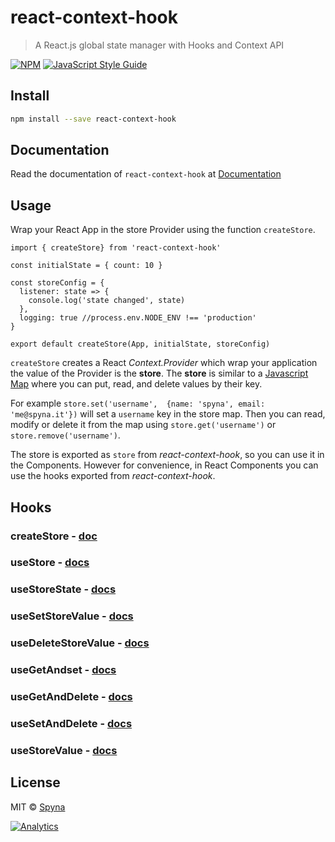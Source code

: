 # react-context-hook

> A React.js global state manager with Hooks and Context API

[![NPM](https://img.shields.io/npm/v/react-context-hook.svg)](https://www.npmjs.com/package/react-context-hook) [![JavaScript Style Guide](https://img.shields.io/badge/code_style-standard-brightgreen.svg)](https://standardjs.com)

## Install

```bash
npm install --save react-context-hook
```

## Documentation

Read the documentation of `react-context-hook` at [Documentation](https://spyna.github.io/react-context-hook/docs/)

## Usage

Wrap your React App in the store Provider using the function `createStore`. 

```JS
import { createStore} from 'react-context-hook'

const initialState = { count: 10 }

const storeConfig = {
  listener: state => {
    console.log('state changed', state)
  },
  logging: true //process.env.NODE_ENV !== 'production'
}

export default createStore(App, initialState, storeConfig)
```

`createStore` creates a React *Context.Provider* which wrap your application the value of the Provider is the **store**. The **store** is similar to a [Javascript Map](https://developer.mozilla.org/it/docs/Web/JavaScript/Reference/Global_Objects/Map) where you can put, read, and delete values by their key. 

For example `store.set('username',  {name: 'spyna', email: 'me@spyna.it'})` will set a `username` key in the store map. Then you can read, modify or delete it from the map using `store.get('username')` or `store.remove('username')`. 

The store is exported as `store` from *react-context-hook*, so you can use it in the Components. 
However for convenience, in React Components you can use the hooks exported from *react-context-hook*. 

## Hooks

### createStore - [doc](./DOCS.md#createstore)
### useStore - [docs](./DOCS.md#usestore)
### useStoreState - [docs](./DOCS.md#usestorestate)
### useSetStoreValue - [docs](./DOCS.md#usesetstorevalue)
### useDeleteStoreValue - [docs](./DOCS.md#usedeletestorevalue)
### useGetAndset - [docs](./DOCS.md#usegetandset)
### useGetAndDelete - [docs](./DOCS.md#usegetanddelete)
### useSetAndDelete - [docs](./DOCS.md#usesetanddelete)
### useStoreValue - [docs](./DOCS.md#usestorevalue)


## License

MIT © [Spyna](https://github.com/Spyna)

[![Analytics](https://ga-beacon.appspot.com/UA-89584671-2/github/react-context-hook)](https://github.com/igrigorik/ga-beacon)
